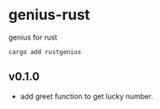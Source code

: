 # genius-rust

genius for rust

```shell
cargo add rustgenius
```

## v0.1.0

* add greet function to get lucky number.
